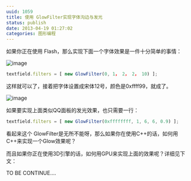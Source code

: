 ```yaml
---
uuid: 1059
title: 使用 GlowFilter实现字体沟边与发光
status: publish
date: 2013-04-19 01:27:02
categories: 图形编程
---
```

如果你正在使用 Flash，那么实现下面一个字体效果是一件十分简单的事情：

![image](https://skywind3000.github.io/images/blog/wp-content/2013/04/image_thumb.png)

```javascript
textfield.filters = [ new GlowFilter(0, 1， 2， 2， 10) ];
```

这样就可以了，接着把字体设置成宋体12号，颜色是0xffff99，就成了。

![image](https://skywind3000.github.io/images/blog/wp-content/2013/04/image_thumb1.png)

如果要实现上面类似QQ面板的发光效果，也只需要一行：

```javascript
textfield.filters = [ new GlowFilter(0xffffffff, 1, 6, 6, 0.9) ];
```

看起来这个 GlowFilter是无所不能呀，那么如果你在使用C++的话，如何用C++来实现一个Glow效果呢？

而且如果你正在使用3D引擎的话，如何用GPU来实现上面的效果呢？详细见下文：

TO BE CONTINUE….

